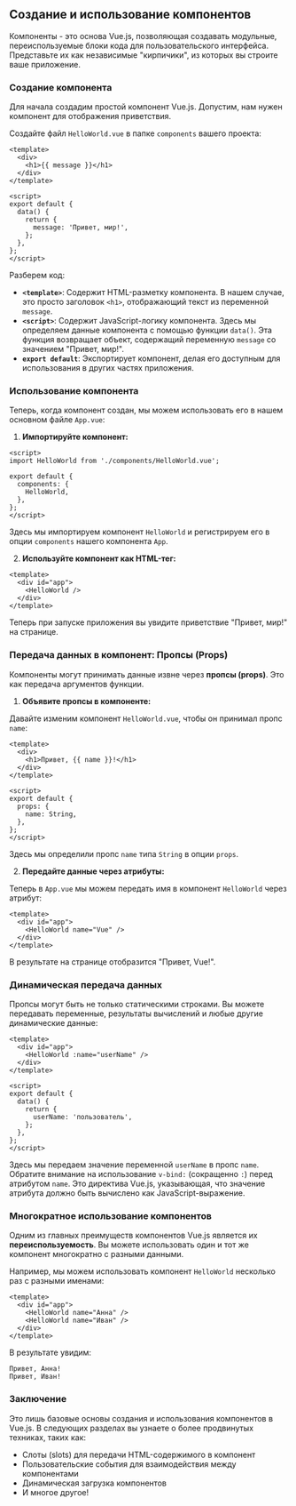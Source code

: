 ## Создание и использование компонентов

Компоненты - это основа Vue.js, позволяющая создавать модульные, переиспользуемые блоки кода для пользовательского интерфейса. Представьте их как независимые "кирпичики", из которых вы строите ваше приложение. 

### Создание компонента

Для начала создадим простой компонент Vue.js. Допустим, нам нужен компонент для отображения приветствия. 

Создайте файл `HelloWorld.vue` в папке `components` вашего проекта:

```vue
<template>
  <div>
    <h1>{{ message }}</h1>
  </div>
</template>

<script>
export default {
  data() {
    return {
      message: 'Привет, мир!',
    };
  },
};
</script>
```

Разберем код:

* **`<template>`**: Содержит HTML-разметку компонента. В нашем случае, это просто заголовок `<h1>`, отображающий текст из переменной `message`.
* **`<script>`**: Содержит JavaScript-логику компонента. Здесь мы определяем данные компонента с помощью функции `data()`. Эта функция возвращает объект, содержащий переменную `message` со значением "Привет, мир!".
* **`export default`**: Экспортирует компонент, делая его доступным для использования в других частях приложения.

### Использование компонента

Теперь, когда компонент создан, мы можем использовать его в нашем основном файле `App.vue`:

1. **Импортируйте компонент:**

```vue
<script>
import HelloWorld from './components/HelloWorld.vue';

export default {
  components: {
    HelloWorld,
  },
};
</script>
```

Здесь мы импортируем компонент `HelloWorld` и регистрируем его в опции `components` нашего компонента `App`.

2. **Используйте компонент как HTML-тег:**

```vue
<template>
  <div id="app">
    <HelloWorld />
  </div>
</template>
```

Теперь при запуске приложения вы увидите приветствие "Привет, мир!" на странице.

### Передача данных в компонент: Пропсы (Props)

Компоненты могут принимать данные извне через **пропсы (props)**. Это как передача аргументов функции.

1. **Объявите пропсы в компоненте:**

Давайте изменим компонент `HelloWorld.vue`, чтобы он принимал пропс `name`:

```vue
<template>
  <div>
    <h1>Привет, {{ name }}!</h1> 
  </div>
</template>

<script>
export default {
  props: {
    name: String,
  },
};
</script>
```

Здесь мы определили пропс `name` типа `String` в опции `props`.

2. **Передайте данные через атрибуты:**

Теперь в `App.vue` мы можем передать имя в компонент `HelloWorld` через атрибут:

```vue
<template>
  <div id="app">
    <HelloWorld name="Vue" /> 
  </div>
</template>
```

В результате на странице отобразится "Привет, Vue!".

### Динамическая передача данных

Пропсы могут быть не только статическими строками. Вы можете передавать переменные, результаты вычислений и любые другие динамические данные:

```vue
<template>
  <div id="app">
    <HelloWorld :name="userName" /> 
  </div>
</template>

<script>
export default {
  data() {
    return {
      userName: 'пользователь',
    };
  },
};
</script>
```

Здесь мы передаем значение переменной `userName` в пропс `name`. Обратите внимание на использование `v-bind:` (сокращенно `:`) перед атрибутом `name`. Это директива Vue.js, указывающая, что значение атрибута должно быть вычислено как JavaScript-выражение.

###  Многократное использование компонентов

Одним из главных преимуществ компонентов Vue.js является их **переиспользуемость**. Вы можете использовать один и тот же компонент многократно с разными данными.

Например, мы можем использовать компонент `HelloWorld` несколько раз с разными именами:

```vue
<template>
  <div id="app">
    <HelloWorld name="Анна" />
    <HelloWorld name="Иван" />
  </div>
</template>
```

В результате увидим:

```
Привет, Анна!
Привет, Иван!
```

### Заключение

Это лишь базовые основы создания и использования компонентов в Vue.js. В следующих разделах вы узнаете о более продвинутых техниках, таких как:

*  Слоты (slots) для передачи HTML-содержимого в компонент
*  Пользовательские события для взаимодействия между компонентами
*  Динамическая загрузка компонентов
*  И многое другое! 
